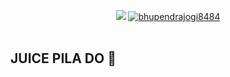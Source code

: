 <p align="center">
<a href="https://github.com/juicepilado"><img src="https://img.shields.io/github/followers/juicepilado"></a>
<a href="https://github.com/juicepilado"><img src="https://komarev.com/ghpvc/?username=juicepilado&label=Profile%20views&color=green" alt="bhupendrajogi8484"></a>
<br><br>
</p>


## **JUICE PILA DO 🧃**


